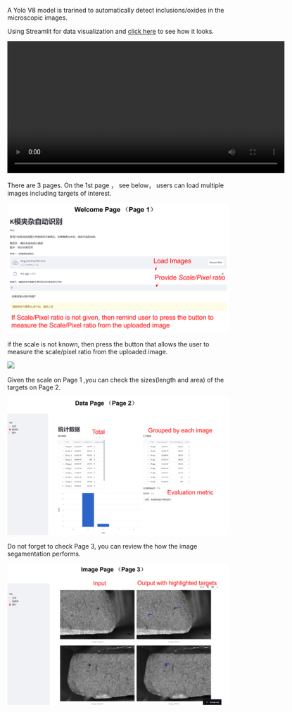 A Yolo V8 model is trarined to automatically detect inclusions/oxides in the microscopic images.

Using Streamlit for data visualization and [click here](https://pan1fan2-dk-inc-auto-home3-hrifmc.streamlit.app/) to see how it looks.

<video width="630" height="300" src="./img/v4_demo.mp4"></video>

There are 3 pages.  On the 1st page ， see below， users can load multiple images including targets of interest. 

<img src = "./img/page1_up.png">

if the scale is not known, then press the button that allows the user to measure the scale/pixel ratio from the uploaded image.

<img src = "./img/page1_down.png">

Given the scale on Page 1 ,you can check the sizes(length and area) of the targets on Page 2.

<img src = "./img/page2.png">

Do not forget to check Page 3, you can review the how the image segamentation performs.

<img src = "./img/page3.png">

